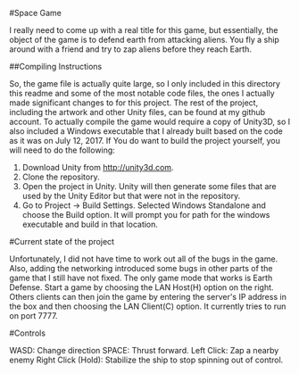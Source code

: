 #Space Game

I really need to come up with a real title for this game, but essentially, the
object of the game is to defend earth from attacking aliens. You fly a ship
around with a friend and try to zap aliens before they reach Earth.

##Compiling Instructions

So, the game file is actually quite large, so I only included in this directory
this readme and some of the most notable code files, the ones I actually made
significant changes to for this project. The rest of the project, including the
artwork and other Unity files, can be found at my github account. To actually
compile the game would require a copy of Unity3D, so I also included a Windows
executable that I already built based on the code as it was on July 12, 2017. If
You do want to build the project yourself, you will need to do the following:

  1. Download Unity from http://unity3d.com.
  2. Clone the repository.
  3. Open the project in Unity. Unity will then generate some files that are used
     by the Unity Editor but that were not in the repository.
  4. Go to Project -> Build Settings. Selected Windows Standalone and choose the
     Build option. It will prompt you for path for the windows executable and
     build in that location.

#Current state of the project

Unfortunately, I did not have time to work out all of the bugs in the game. Also,
adding the networking introduced some bugs in other parts of the game that I still
have not fixed. The only game mode that works is Earth Defense. Start a game by
choosing the LAN Host(H) option on the right. Others clients can then join the
game by entering the server's IP address in the box and then choosing the LAN
Client(C) option. It currently tries to run on port 7777.

#Controls

WASD: Change direction
SPACE: Thrust forward.
Left Click: Zap a nearby enemy
Right Click (Hold): Stabilize the ship to stop spinning out of control.
